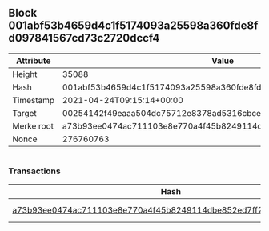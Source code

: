 ## Block 001abf53b4659d4c1f5174093a25598a360fde8fd097841567cd73c2720dccf4

Attribute | Value
--- | ---
Height | 35088
Hash | 001abf53b4659d4c1f5174093a25598a360fde8fd097841567cd73c2720dccf4
Timestamp | 2021-04-24T09:15:14+00:00
Target | 00254142f49eaaa504dc75712e8378ad5316cbcead634704b3734b6271167cc4
Merke root | a73b93ee0474ac711103e8e770a4f45b8249114dbe852ed7ff2437145b33bdb4
Nonce | 276760763

```

```

### Transactions

Hash | Amount
--- | ---
[a73b93ee0474ac711103e8e770a4f45b8249114dbe852ed7ff2437145b33bdb4](a73b93ee0474ac711103e8e770a4f45b8249114dbe852ed7ff2437145b33bdb4.md) | 10.00000000 SKEPTI 

